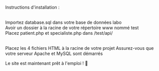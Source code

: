  Instructions d'installation :

<br/>Importez database.sql dans votre base de données labo
</br>Avoir un dossier à la racine de votre répertoire www nommé test
</br>Placez patient.php et specialiste.php dans /test/api/

</br> Placez les 4 fichiers HTML à la racine de votre projet
Assurez-vous que votre serveur Apache et MySQL sont démarrés

Le site est maintenant prêt à l'emploi ! 🎉
